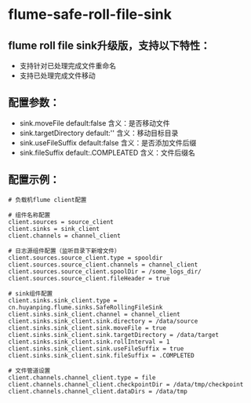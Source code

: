 flume-safe-roll-file-sink 
===========================
flume roll file sink升级版，支持以下特性：
-------------------------------
+ 支持针对已处理完成文件重命名
+ 支持已处理完成文件移动

配置参数：
----------------------
- sink.moveFile	default:false	含义：是否移动文件
- sink.targetDirectory	default:''	含义：移动目标目录
- sink.useFileSuffix	default:false	含义：是否添加文件后缀
- sink.fileSuffix	default:.COMPLEATED	含义：文件后缀名

配置示例：
--------------------
```shell
# 负载机flume client配置

# 组件名称配置
client.sources = source_client
client.sinks = sink_client
client.channels = channel_client

# 日志源组件配置（监听目录下新增文件）
client.sources.source_client.type = spooldir
client.sources.source_client.channels = channel_client
client.sources.source_client.spoolDir = /some_logs_dir/
client.sources.source_client.fileHeader = true

# sink组件配置
client.sinks.sink_client.type = cn.huyanping.flume.sinks.SafeRollingFileSink
client.sinks.sink_client.channel = channel_client
client.sinks.sink_client.sink.directory = /data/source
client.sinks.sink_client.sink.moveFile = true
client.sinks.sink_client.sink.targetDirectory = /data/target
client.sinks.sink_client.sink.rollInterval = 1
client.sinks.sink_client.sink.useFileSuffix = true
client.sinks.sink_client.sink.fileSuffix = .COMPLETED

# 文件管道设置
client.channels.channel_client.type = file
client.channels.channel_client.checkpointDir = /data/tmp/checkpoint
client.channels.channel_client.dataDirs = /data/tmp
```

